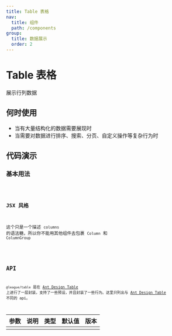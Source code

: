 ```yaml
---
title: Table 表格
nav:
  title: 组件
  path: /components
group:
  title: 数据展示
  order: 2
---
```


# Table 表格

展示行列数据

## 何时使用

- 当有大量结构化的数据需要展现时
- 当需要对数据进行排序、搜索、分页、自定义操作等复杂行为时

## 代码演示

### 基本用法

<code src="./demos/basic.tsx" title="基本用法" description="简单的表格，最后一列是各种操作" />

### JSX 风格

这个只是一个描述 `columns` 的语法糖，所以你不能用其他组件去包裹 `Column` 和 `ColumnGroup`

<code src="./demos/jsx.tsx" title="JSX 风格" description="使用 JSX 风格的 API 让代码更具可读性" />

## API

`@league/table` 是在 [Ant Design Table](https://ant.design/components/table-cn) 上进行了一层封装，支持了一些预设，并且封装了一些行为。这里只列出与 [Ant Design Table](https://ant.design/components/table-cn/#API) 不同的 api。

| 参数 | 说明 | 类型 | 默认值 | 版本 |
| ---- | ---- | ---- | ------ | ---- |
|      |      |      |        |
